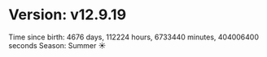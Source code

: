 # Version: v12.9.19
Time since birth: 4676 days, 112224 hours, 6733440 minutes, 404006400 seconds
Season: Summer ☀️
